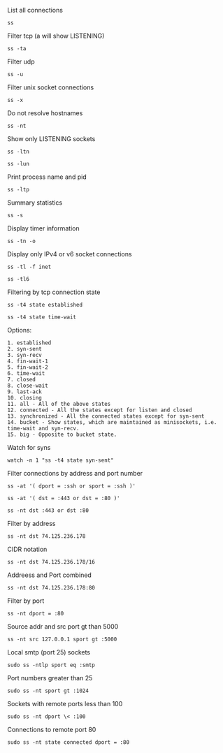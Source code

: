 List all connections

`ss`

Filter tcp (a will show LISTENING)

`ss -ta`

Filter udp

`ss -u`

Filter unix socket connections

`ss -x`

Do not resolve hostnames

`ss -nt`

Show only LISTENING sockets

`ss -ltn`

`ss -lun`

Print process name and pid

`ss -ltp`

Summary statistics

`ss -s`

Display timer information

`ss -tn -o`

Display only IPv4 or v6 socket connections

`ss -tl -f inet`

`ss -tl6`

Filtering by tcp connection state

`ss -t4 state established`

`ss -t4 state time-wait`

Options:

```
1. established 
2. syn-sent 
3. syn-recv 
4. fin-wait-1 
5. fin-wait-2 
6. time-wait 
7. closed 
8. close-wait 
9. last-ack 
10. closing 
11. all - All of the above states 
12. connected - All the states except for listen and closed 
13. synchronized - All the connected states except for syn-sent 
14. bucket - Show states, which are maintained as minisockets, i.e. time-wait and syn-recv. 
15. big - Opposite to bucket state.
```

Watch for syns

`watch -n 1 "ss -t4 state syn-sent"`

Filter connections by address and port number

`ss -at '( dport = :ssh or sport = :ssh )'`

`ss -at '( dst = :443 or dst = :80 )'`

`ss -nt dst :443 or dst :80`

Filter by address

`ss -nt dst 74.125.236.178`

CIDR notation

`ss -nt dst 74.125.236.178/16`

Addreess and Port combined

`ss -nt dst 74.125.236.178:80`

Filter by port

`ss -nt dport = :80`

Source addr and src port gt than 5000

`ss -nt src 127.0.0.1 sport gt :5000`

Local smtp (port 25) sockets

`sudo ss -ntlp sport eq :smtp`

Port numbers greater than 25

`sudo ss -nt sport gt :1024`

Sockets with remote ports less than 100

`sudo ss -nt dport \< :100`

Connections to remote port 80

`sudo ss -nt state connected dport = :80`
